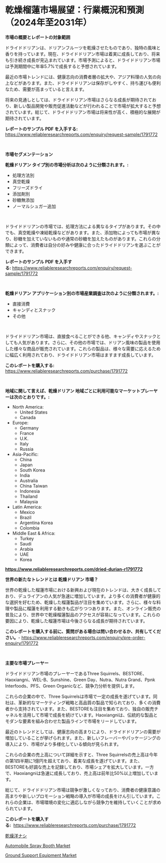 <p><h1>乾燥榴蓮市場展望：行業概況和預測（2024年至2031年）</h1></p><p><strong>市場の概要とレポートの対象範囲</strong></p>
<p><p>ドライドドリアンは、ドリアンフルーツを乾燥させたものであり、独特の風味と香りを持っています。現在、ドライドドリアン市場は着実に成長しており、将来も引き続き成長が見込まれています。市場予測によると、ドライドドリアン市場は予測期間中に年率5.7%で成長すると予想されています。</p><p>最近の市場トレンドには、健康志向の消費者層の拡大や、アジア料理の人気の向上などがあります。また、ドライドドリアンは保存がしやすく、持ち運びも便利なため、需要が高まっていると言えます。</p><p>将来の見通しとしては、ドライドドリアン市場はさらなる成長が期待されており、新しい製品開発や販売促進活動などが行われることで市場が拡大すると予想されています。総じて、ドライドドリアン市場は将来性が高く、積極的な展開が期待されています。</p></p>
<p><strong>レポートのサンプル PDF を入手する:</strong> <a href="https://www.reliableresearchreports.com/enquiry/request-sample/1791772">https://www.reliableresearchreports.com/enquiry/request-sample/1791772</a></p>
<p>&nbsp;</p>
<p><strong>市場セグメンテーション</strong></p>
<p><strong>乾燥ドリアン タイプ別の市場分析は次のように分類されます。:</strong></p>
<p><ul><li>処理方法別</li><li>真空乾燥</li><li>フリーズドライ</li><li>添加剤別</li><li>砂糖無添加</li><li>ノーマルシュガー追加</li></ul></p>
<p>&nbsp;</p>
<p><p>ドライドドリアンの市場では、処理方法による異なるタイプがあります。その中でも、真空乾燥や凍結乾燥などがあります。また、添加物によっても市場が異なり、砂糖を加えていないものや通常の砂糖を加えたものがあります。これらの分類によって、消費者は自分の好みや健康に合ったドライドドリアンを選ぶことができます。</p></p>
<p><strong>レポートのサンプル PDF を入手する:</strong>&nbsp;<a href="https://www.reliableresearchreports.com/enquiry/request-sample/1791772">https://www.reliableresearchreports.com/enquiry/request-sample/1791772</a></p>
<p>&nbsp;</p>
<p><strong> 乾燥ドリアン アプリケーション別の市場産業調査は次のように分類されます。:</strong></p>
<p><ul><li>直接消費</li><li>キャンディとスナック</li><li>その他</li></ul></p>
<p>&nbsp;</p>
<p><p>ドライドドリアン市場は、直接食べることができる他、キャンディやスナックとしても人気があります。さらに、その他の市場では、ドリアン風味の製品を使用した様々な商品が販売されています。これらの製品は、様々な需要に応えるために幅広く利用されており、ドライドドリアン市場はますます成長しています。</p></p>
<p><strong>このレポートを購入する:</strong>&nbsp; <a href="https://www.reliableresearchreports.com/purchase/1791772">https://www.reliableresearchreports.com/purchase/1791772</a></p>
<p>&nbsp;</p>
<p><strong>地域に関して言えば、乾燥ドリアン 地域ごとに利用可能なマーケットプレーヤーは次のとおりです。:</strong></p>
<p><ul>
    <li>
        North America:
        <ul>
            <li>United States</li>
            <li>Canada</li>
        </ul>
    </li>
    <li>
        Europe:
        <ul>
            <li>Germany</li>
            <li>France</li>
            <li>U.K.</li>
            <li>Italy</li>
            <li>Russia</li>
        </ul>
    </li>
    <li>
        Asia-Pacific:
        <ul>
            <li>China</li>
            <li>Japan</li>
            <li>South Korea</li>
            <li>India</li>
            <li>Australia</li>
            <li>China Taiwan</li>
            <li>Indonesia</li>
            <li>Thailand</li>
            <li>Malaysia</li>
        </ul>
    </li>
    <li>
        Latin America:
        <ul>
            <li>Mexico</li>
            <li>Brazil</li>
            <li>Argentina Korea</li>
            <li>Colombia</li>
        </ul>
    </li>
    <li>
        Middle East & Africa:
        <ul>
            <li>Turkey</li>
            <li>Saudi</li>
            <li>Arabia</li>
            <li>UAE</li>
            <li>Korea</li>
        </ul>
    </li>
    </ul></p>
<p><strong><a href="https://www.reliableresearchreports.com/dried-durian-r1791772">https://www.reliableresearchreports.com/dried-durian-r1791772</a></strong>&nbsp;</p>
<p><strong>世界の新たなトレンドとは 乾燥ドリアン 市場？</strong></p>
<p><p>世界の乾燥した榴蓮市場における新興および現在のトレンドは、大きく成長しており、デュライアンの人気が急速に増加しています。より多くの消費者が健康的な選択を好むため、乾燥した榴蓮製品が注目を集めています。さらに、様々な料理や製品に榴蓮を利用する動きも広がりつつあります。また、オンライン販売の普及により、世界中で乾燥榴蓮製品のアクセスが容易になっています。これらの要因により、乾燥した榴蓮市場は今後さらなる成長が期待されています。</p></p>
<p><strong>このレポートを購入する前に、質問がある場合は問い合わせるか、共有してください。</strong>- <a href="https://www.reliableresearchreports.com/enquiry/pre-order-enquiry/1791772">https://www.reliableresearchreports.com/enquiry/pre-order-enquiry/1791772</a></p>
<p>&nbsp;</p>
<p><strong>主要な市場プレーヤー</strong></p>
<p><p>ドライドドリアン市場のプレーヤーであるThree Squirrels、BESTORE、Haoxiangni、WEL-B、Sunshine、Green Day、Nutra、Nutra Grand、Ppnk Interfoods、PFS、Green Organicなど、競争力分析を提供します。 </p><p>これらの企業の中で、Three Squirrelsは市場で一定の成長を遂げています。同社は、革新的なマーケティング戦略と高品質の製品で知られており、多くの消費者から支持されています。また、BESTOREも注目を集めており、独自の販売チャネルを活用して市場で成長を続けています。Haoxiangniは、伝統的な製品とモダンな要素を組み合わせた製品ラインで市場をリードしています。</p><p>最近のトレンドとしては、健康志向の高まりにより、ドライドドリアンの需要が増加していることが挙げられます。また、新しいフレーバーやパッケージングの導入により、市場がより多様化している傾向が見られます。</p><p>これらの企業の売上高について詳細を示すと、Three Squirrelsの売上高は今年の第1四半期に1億円を超えており、着実な成長を遂げています。また、BESTOREも好調な売上を記録しており、市場シェアを拡大しています。一方で、Haoxiangniは急速に成長しており、売上高は前年比50%以上増加しています。</p><p>総じて、ドライドドリアン市場は競争が激しくなっており、消費者の健康意識の高まりや新しいプロモーション戦略の導入が市場の成長をけん引しています。これらの企業は、市場環境の変化に適応しながら競争力を維持していくことが求められています。</p></p>
<p><strong>このレポートを購入する:</strong>&nbsp;&nbsp;<a href="https://www.reliableresearchreports.com/purchase/1791772">https://www.reliableresearchreports.com/purchase/1791772</a></p>
<p><p><a href="https://github.com/one-cool-chick/Market-Research-Report-List-1/blob/main/224378822093.md">乾燥洋ナシ</a></p><p><a href="https://www.linkedin.com/pulse/automobile-spray-booth-market-size-2024-2031-global-l8gpe?trackingId=VpdOoun5R4FhVcpLm9dGFA%3D%3D">Automobile Spray Booth Market</a></p><p><a href="https://www.linkedin.com/pulse/ground-support-equipment-market-offer-valuable-insights-jw1qe?trackingId=whEZ7M9KIRCAavQyBQI%2F8A%3D%3D">Ground Support Equipment Market</a></p></p>